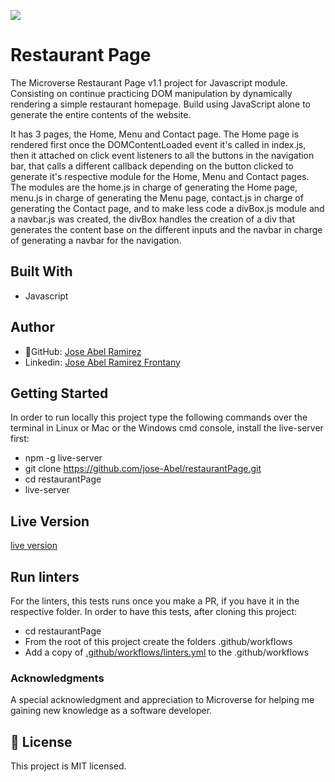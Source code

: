 ![](https://img.shields.io/badge/Microverse-blueviolet)

# Restaurant Page

The Microverse Restaurant Page v1.1 project for Javascript module. Consisting on continue practicing DOM manipulation by dynamically rendering a simple restaurant homepage. Build using JavaScript alone to generate the entire contents of the website. 

It has 3 pages, the Home, Menu and Contact page. The Home page is rendered first once the DOMContentLoaded event it's called in index.js, then it attached on click event listeners to all the buttons in the navigation bar, that calls a different callback depending on the button clicked to generate it's respective module for the Home, Menu and Contact pages. The modules are the home.js in charge of generating the Home page, menu.js in charge of generating the Menu page, contact.js in charge of generating the Contact page, and to make less code a divBox.js module and a navbar.js was created, the divBox handles the creation of a div that generates the content base on the different inputs and the navbar in charge of generating a navbar for the navigation.

## Built With
- Javascript


## Author
- 👤GitHub: [Jose Abel Ramirez](https://github.com/jose-Abel)
- Linkedin: [Jose Abel Ramirez Frontany](https://www.linkedin.com/in/jose-abel-ramirez-frontany-7674a842/)

## Getting Started
In order to run locally this project type the following commands over the terminal in Linux or Mac or the Windows cmd console, install the live-server first:

- npm -g live-server
- git clone https://github.com/jose-Abel/restaurantPage.git
- cd restaurantPage
- live-server


## Live Version
[live version](https://jose-abel-restaurant-page-js.netlify.app/)


## Run linters
For the linters, this tests runs once you make a PR, if you have it in the respective folder. In order to have this tests, after cloning this project:

 - cd restaurantPage
- From the root of this project create the folders .github/workflows
- Add a copy of [.github/workflows/linters.yml](https://github.com/microverseinc/linters-config/blob/master/javascript/.github/workflows/linters.yml) to the .github/workflows


### Acknowledgments
A special acknowledgment and appreciation to Microverse for helping me gaining new knowledge as a software developer.


## 📝 License
This project is MIT licensed.